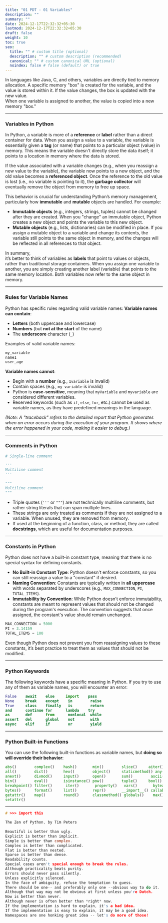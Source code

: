 ```yaml
---
title: "01 PDT - 01 Variables"
description: ""
summary: ""
date: 2024-12-17T22:32:32+05:30
lastmod: 2024-12-17T22:32:32+05:30
draft: false
weight: 10
toc: true
seo:
  title: "" # custom title (optional)
  description: "" # custom description (recommended)
  canonical: "" # custom canonical URL (optional)
  noindex: false # false (default) or true
---
```




In languages like Java, C, and others, variables are directly tied to memory allocation. A specific memory "box" is created for the variable, and the value is stored within it. If the value changes, the box is updated with the new value.  
When one variable is assigned to another, the value is copied into a new memory "box."

---

### Variables in Python

In Python, a variable is more of a **reference** or **label** rather than a direct container for data. When you assign a value to a variable, the variable is essentially given a **tag** (or name) that points to a particular object (value) in memory. This means the variable doesn't directly store the data itself; it points to a location in memory where the data is stored.

If the value associated with a variable changes (e.g., when you reassign a new value to the variable), the variable now points to a new object, and the old value becomes a **referenced object**. Once the reference to the old value is lost (i.e., no variable is pointing to it), the **garbage collector** will eventually remove the object from memory to free up space.

This behavior is crucial for understanding Python’s memory management, particularly how **immutable** and **mutable** objects are handled. For example:
- **Immutable objects** (e.g., integers, strings, tuples) cannot be changed after they are created. When you "change" an immutable object, Python creates a new object and points the variable to this new object.
- **Mutable objects** (e.g., lists, dictionaries) can be modified in place. If you assign a mutable object to a variable and change its contents, the variable still points to the same object in memory, and the changes will be reflected in all references to that object.

In summary,     
it’s better to think of variables as **labels** that point to values or objects, rather than traditional storage containers. When you assign one variable to another, you are simply creating another label (variable) that points to the same memory location. Both variables now refer to the same object in memory.

---

### Rules for Variable Names

Python has specific rules regarding valid variable names:
**Variable names can contain**:
- **Letters** (both uppercase and lowercase)
- **Numbers** (but **not at the start** of the name)
- The **underscore** character (`_`)

Examples of valid variable names:
```python
my_variable
name1
user_age
```

**Variable names cannot**:
- Begin with a **number** (e.g., `1variable` is invalid)
- Contain spaces (e.g., `my variable` is invalid)
- Python is **case-sensitive**, meaning that `myVariable` and `myvariable` are considered different variables.
- Reserved keywords (such as `if`, `else`, `for`, etc.) cannot be used as variable names, as they have predefined meanings in the language.

*(Note: A "traceback" refers to the detailed report that Python generates when an error occurs during the execution of your program. It shows where the error happened in your code, making it easier to debug.)*


---

### Comments in Python

```python
# Single-line comment

'''
Multiline comment
'''

"""
Multiline comment
"""
```

- Triple quotes (`'''` or `"""`) are not technically multiline comments, but rather string literals that can span multiple lines.
- These strings are only treated as comments if they are not assigned to a variable. When unused, they are removed from memory.
- If used at the beginning of a function, class, or method, they are called **docstrings**, which are useful for documentation purposes.

---

### **Constants in Python**

Python does not have a built-in constant type, meaning that there is no special syntax for defining constants. 

- **No Built-in Constant Type**: Python doesn't enforce constants, so you can still reassign a value to a "constant" if desired.
- **Naming Convention**: Constants are typically written in **all uppercase** with words separated by underscores (e.g., `MAX_CONNECTION`, `PI`, `TOTAL_ITEMS`).
- **Immutability by Convention**: While Python doesn’t enforce immutability, constants are meant to represent values that should not be changed during the program's execution. The convention suggests that once assigned, the constant's value should remain unchanged.

```python
MAX_CONNECTION = 5000
PI = 3.14159
TOTAL_ITEMS = 100
```

Even though Python does not prevent you from reassigning values to these constants, it’s best practice to treat them as values that should not be modified.

---


### Python Keywords

The following keywords have a specific meaning in Python. If you try to use any of them as variable names, you will encounter an error:

```python
False    await    else     import    pass
None     break    except    in        raise
True     class    finally   is        return
and      continue for      lambda    try
as       def      from      nonlocal  while
assert   del      global    not       with
async    elif     if        or        yield
```

---

### Python Built-in Functions

You can use the following built-in functions as variable names, but **doing so will override their behavior**:

```python
abs()        complex()    hash()       min()        slice()     aiter()      delattr()    help()      next()      sorted()
all()        dict()       hex()        object()     staticmethod() any()      dir()       id()        oct()       str()
anext()      divmod()     input()      open()       sum()        ascii()     enumerate() int()       ord()       super()
bin()        eval()       isinstance() pow()        tuple()     bool()      exec()      issubclass() print()     type()
breakpoint() filter()      iter()       property()   vars()       bytearray() float()      len()        range()     zip()
bytes()      format()     list()       repr()       __import__() callable()   frozenset() locals()     reversed()  chr()
getattr()    map()        round()      classmethod() globals()    max()       set()        compile()    hasattr()  memoryview()
setattr()
```


___


```c
# >>> import this

The Zen of Python, by Tim Peters
  
Beautiful is better than ugly.
Explicit is better than implicit.
Simple is better than complex.
Complex is better than complicated.
Flat is better than nested.
Sparse is better than dense.
Readability counts.
Special cases aren't special enough to break the rules.
Although practicality beats purity.
Errors should never pass silently.
Unless explicitly silenced.
In the face of ambiguity, refuse the temptation to guess.
There should be one-- and preferably only one --obvious way to do it.
Although that way may not be obvious at first unless you're Dutch.
Now is better than never.
Although never is often better than *right* now.
If the implementation is hard to explain, it's a bad idea.
If the implementation is easy to explain, it may be a good idea.
Namespaces are one honking great idea -- let's do more of those!
```

